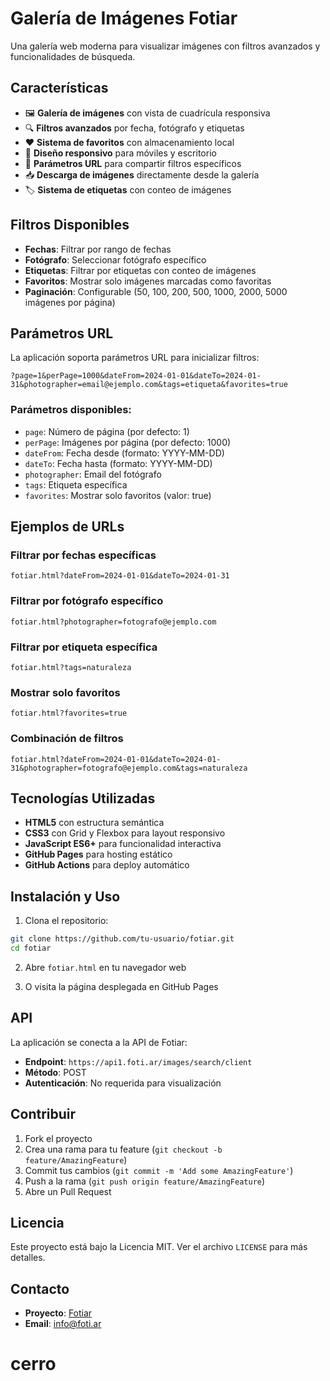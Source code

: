 # Galería de Imágenes Fotiar

Una galería web moderna para visualizar imágenes con filtros avanzados y funcionalidades de búsqueda.

## Características

- 🖼️ **Galería de imágenes** con vista de cuadrícula responsiva
- 🔍 **Filtros avanzados** por fecha, fotógrafo y etiquetas
- ❤️ **Sistema de favoritos** con almacenamiento local
- 📱 **Diseño responsivo** para móviles y escritorio
- 🔗 **Parámetros URL** para compartir filtros específicos
- 📥 **Descarga de imágenes** directamente desde la galería
- 🏷️ **Sistema de etiquetas** con conteo de imágenes

## Filtros Disponibles

- **Fechas**: Filtrar por rango de fechas
- **Fotógrafo**: Seleccionar fotógrafo específico
- **Etiquetas**: Filtrar por etiquetas con conteo de imágenes
- **Favoritos**: Mostrar solo imágenes marcadas como favoritas
- **Paginación**: Configurable (50, 100, 200, 500, 1000, 2000, 5000 imágenes por página)

## Parámetros URL

La aplicación soporta parámetros URL para inicializar filtros:

```
?page=1&perPage=1000&dateFrom=2024-01-01&dateTo=2024-01-31&photographer=email@ejemplo.com&tags=etiqueta&favorites=true
```

### Parámetros disponibles:
- `page`: Número de página (por defecto: 1)
- `perPage`: Imágenes por página (por defecto: 1000)
- `dateFrom`: Fecha desde (formato: YYYY-MM-DD)
- `dateTo`: Fecha hasta (formato: YYYY-MM-DD)
- `photographer`: Email del fotógrafo
- `tags`: Etiqueta específica
- `favorites`: Mostrar solo favoritos (valor: true)

## Ejemplos de URLs

### Filtrar por fechas específicas
```
fotiar.html?dateFrom=2024-01-01&dateTo=2024-01-31
```

### Filtrar por fotógrafo específico
```
fotiar.html?photographer=fotografo@ejemplo.com
```

### Filtrar por etiqueta específica
```
fotiar.html?tags=naturaleza
```

### Mostrar solo favoritos
```
fotiar.html?favorites=true
```

### Combinación de filtros
```
fotiar.html?dateFrom=2024-01-01&dateTo=2024-01-31&photographer=fotografo@ejemplo.com&tags=naturaleza
```

## Tecnologías Utilizadas

- **HTML5** con estructura semántica
- **CSS3** con Grid y Flexbox para layout responsivo
- **JavaScript ES6+** para funcionalidad interactiva
- **GitHub Pages** para hosting estático
- **GitHub Actions** para deploy automático

## Instalación y Uso

1. Clona el repositorio:
```bash
git clone https://github.com/tu-usuario/fotiar.git
cd fotiar
```

2. Abre `fotiar.html` en tu navegador web

3. O visita la página desplegada en GitHub Pages

## API

La aplicación se conecta a la API de Fotiar:
- **Endpoint**: `https://api1.foti.ar/images/search/client`
- **Método**: POST
- **Autenticación**: No requerida para visualización

## Contribuir

1. Fork el proyecto
2. Crea una rama para tu feature (`git checkout -b feature/AmazingFeature`)
3. Commit tus cambios (`git commit -m 'Add some AmazingFeature'`)
4. Push a la rama (`git push origin feature/AmazingFeature`)
5. Abre un Pull Request

## Licencia

Este proyecto está bajo la Licencia MIT. Ver el archivo `LICENSE` para más detalles.

## Contacto

- **Proyecto**: [Fotiar](https://github.com/tu-usuario/fotiar)
- **Email**: info@foti.ar
# cerro
